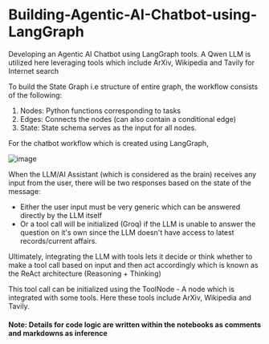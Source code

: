 # Building-Agentic-AI-Chatbot-using-LangGraph
Developing an Agentic AI Chatbot using LangGraph tools. A Qwen LLM is utilized here leveraging tools which include ArXiv, Wikipedia and Tavily for Internet search

To build the State Graph i.e structure of entire graph, the workflow consists of the following:
1. Nodes: Python functions corresponding to tasks
2. Edges: Connects the nodes (can also contain a conditional edge)
3. State: State schema serves as the input for all nodes.

For the chatbot workflow which is created using LangGraph,


![image](https://github.com/user-attachments/assets/568f5568-0d22-4462-8dc4-a656b31b1828)

When the LLM/AI Assistant (which is considered as the brain) receives any input from the user, there will be two responses based on the state of the message:
- Either the user input must be very generic which can be answered directly by the LLM itself
- Or a tool call will be initialized (Groq) if the LLM is unable to answer the question on it's own since the LLM doesn't have access to latest records/current affairs.

Ultimately, integrating the LLM with tools lets it decide or think whether to make a tool call based on input and then act accordingly which is known as the ReAct architecture (Reasoning + Thinking)

This tool call can be initialized using the ToolNode - A node which is integrated with some tools. Here these tools include ArXiv, Wikipedia and Tavily.

#### Note: Details for code logic are written within the notebooks as comments and markdowns as inference

